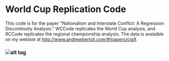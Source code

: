 # World Cup Replication Code

This code is for the paper "Nationalism and Interstate Conflict: A Regression Discontinuity Analysis." 
WCCode replicates the World Cup analysis, and RCCode replicates the regional championship analysis. The
data is avalaible on my webiste at http://www.andrewbertoli.com/#!papers/cjg9.

### ![alt tag](https://cloud.githubusercontent.com/assets/7791421/8027798/945711de-0d53-11e5-94c3-6dbfc02c57be.jpg)
